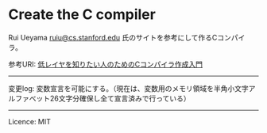 # Create the C compiler

Rui Ueyama [ruiu@cs.stanford.edu](mailto:ruiu@cs.stanford.edu) 氏のサイトを参考にして作るCコンパイラ。

参考URI: [低レイヤを知りたい人のためのCコンパイラ作成入門](https://www.sigbus.info/compilerbook)

---

変更log:
  変数宣言を可能にする。（現在は、変数用のメモリ領域を半角小文字アルファべット26文字分確保し全て宣言済みで行っている）

---

Licence: MIT
